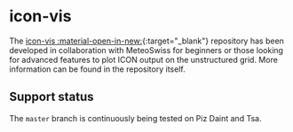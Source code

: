 
# icon-vis

The [icon-vis :material-open-in-new:](https://github.com/C2SM/icon-vis#icon-vis){:target="_blank"} repository has been developed in collaboration with MeteoSwiss for beginners or those looking for advanced features to plot ICON output on the unstructured grid.
More information can be found in the repository itself.

## Support status

The `master` branch is continuously being tested on Piz Daint and Tsa.
